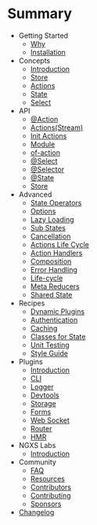 # Summary

* Getting Started
  * [Why](introduction/why.md)
  * [Installation](introduction/installation.md)
* Concepts
  * [Introduction](concepts/intro.md)
  * [Store](concepts/store.md)
  * [Actions](concepts/actions.md)
  * [State](concepts/state.md)
  * [Select](concepts/select.md)
* API
  * [@Action](api/modules/_decorators_action_.md)
  * [Actions(Stream)](api/modules/_actions_stream_.md)
  * [Init Actions](api/modules/_actions_actions_.md)
  * [Module](api/modules/_module_.md)
  * [of-action](api/modules/_operators_of_action_.md)
  * [@Select](api/modules/_decorators_select_.md)
  * [@Selector](api/modules/_decorators_selector_.md)
  * [@State](api/modules/_decorators_state_.md)
  * [Store](api/modules/_store_.md)
* Advanced
  * [State Operators](advanced/operators.md)
  * [Options](advanced/options.md)
  * [Lazy Loading](advanced/lazy.md)
  * [Sub States](advanced/sub-states.md)
  * [Cancellation](advanced/cancellation.md)
  * [Actions Life Cycle](advanced/actions-life-cycle.md)
  * [Action Handlers](advanced/action-handlers.md)
  * [Composition](advanced/composition.md)
  * [Error Handling](advanced/errors.md)
  * [Life-cycle](advanced/life-cycle.md)
  * [Meta Reducers](advanced/meta-reducer.md)
  * [Shared State](advanced/shared-state.md)
* Recipes
  * [Dynamic Plugins](recipes/dynamic-plugins.md)
  * [Authentication](recipes/authentication.md)
  * [Caching](recipes/cache.md)
  * [Classes for State](recipes/classes-for-state.md)
  * [Unit Testing](recipes/unit-testing.md)
  * [Style Guide](recipes/style-guide.md)
* Plugins
  * [Introduction](plugins/intro.md)
  * [CLI](plugins/cli.md)
  * [Logger](plugins/logger.md)
  * [Devtools](plugins/devtools.md)
  * [Storage](plugins/storage.md)
  * [Forms](plugins/form.md)
  * [Web Socket](plugins/websocket.md)
  * [Router](plugins/router.md)
  * [HMR](plugins/hmr.md)
* NGXS Labs
  * [Introduction](ngxs-labs/intro.md)
* Community
  * [FAQ](advanced/faq.md)
  * [Resources](community/projects.md)
  * [Contributors](community/contributors.md)
  * [Contributing](community/contributing.md)
  * [Sponsors](community/sponsors.md)
* [Changelog](https://github.com/ngxs/store/blob/master/CHANGELOG.md)
